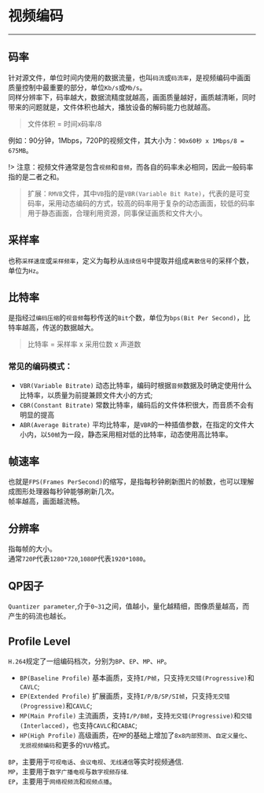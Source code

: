 
# 视频编码
--- 

## 码率

针对源文件，单位时间内使用的数据流量，也叫`码流`或`码流率`，是视频编码中画面质量控制中最重要的部分，单位`Kb/s`或`Mb/s`。  
同样分辨率下，码率越大，数据流精度就越高，画面质量越好，画质越清晰，同时带来的问题就是，文件体积也越大，播放设备的解码能力也就越高。

> 文件体积 = 时间x码率/8

例如：90分钟，1Mbps，720P的视频文件，其大小为：`90x60秒 x 1Mbps/8 = 675MB`。   

!> 注意：视频文件通常是包含`视频`和`音频`，而各自的码率未必相同，因此一般码率指的是二者之和。
  
> 扩展：`RMVB`文件，其中`VB`指的是`VBR(Variable Bit Rate)`，代表的是可变码率，采用动态编码的方式，较高的码率用于复杂的动态画面，较低的码率用于静态画面，合理利用资源，同事保证画质和文件大小。  

## 采样率

也称`采样速度`或`采样频率`，定义为每秒从`连续信号`中提取并组成`离散信号`的采样个数，单位为`Hz`。

## 比特率

是指经过`编码压缩`的`视音频`每秒传送的`Bit`个数，单位为`bps(Bit Per Second)`，比特率越高，传送的数据越大。  
> 比特率 = 采样率 x 采用位数 x 声道数  

### 常见的编码模式：
* `VBR(Variable Bitrate)` 动态比特率，编码时根据`音频`数据及时确定使用什么比特率，以质量为前提兼顾文件大小的方式;  
* `CBR(Constant Bitrate)` 常数比特率，编码后的文件体积很大，而音质不会有明显的提高
* `ABR(Average Bitrate)` 平均比特率，是`VBR`的一种插值参数，在指定的文件大小内，以`50帧`为一段，静态采用相对低的比特率，动态使用高比特率。

## 帧速率

也就是`FPS(Frames PerSecond)`的缩写，是指每秒钟刷新图片的帧数，也可以理解成图形处理器每秒钟能够刷新几次。  
帧率越高，画面越流畅。

## 分辨率

指每帧的大小。  
通常`720P`代表`1280*720`,`1080P`代表`1920*1080`。

## QP因子

`Quantizer parameter`,介于`0~31`之间，值越小，量化越精细，图像质量越高，而产生的码流也越长。

## Profile Level

`H.264`规定了一组编码档次，分别为`BP`、`EP`、`MP`、`HP`。  
* `BP(Baseline Profile)` 基本画质，支持`I/P帧`，只支持`无交错(Progressive)`和`CAVLC`;  
* `EP(Extended Profile)` 扩展画质，支持`I/P/B/SP/SI帧`，只支持`无交错(Progressive)`和`CAVLC`;  
* `MP(Main Profile)` 主流画质，支持`I/P/B帧`，支持`无交错(Progressive)`和`交错(Interlacced)`，也支持`CAVLC`和`CABAC`;  
* `HP(High Profile)` 高级画质，在`MP`的基础上增加了`8x8内部预测`、`自定义量化`、`无损视频编码`和更多的`YUV`格式。

`BP`，主要用于`可视电话`、`会议电视`、`无线通信`等实时视频通信.  
`MP`，主要用于`数字广播电视`与`数字视频存储`.  
`EP`，主要用于`网络视频流`和`视频点播`。  

